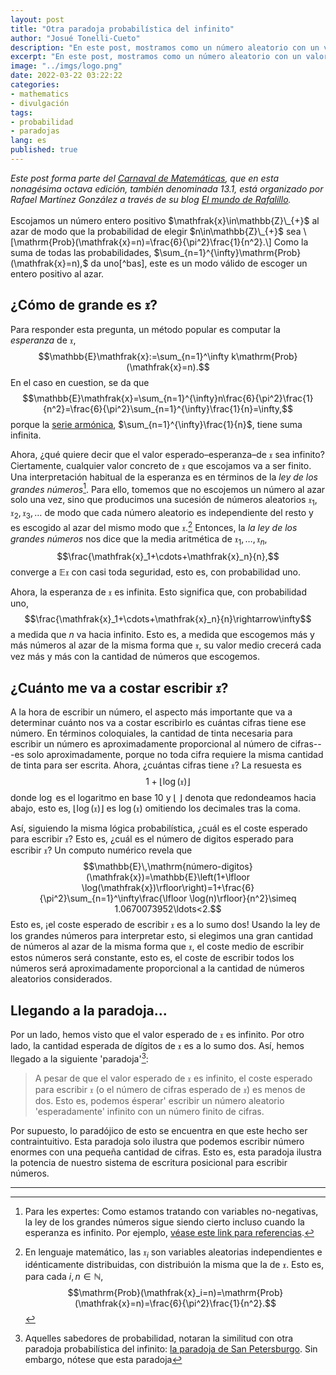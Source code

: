 ```yaml
---
layout: post
title: "Otra paradoja probabilística del infinito"
author: "Josué Tonelli-Cueto"
description: "En este post, mostramos como un número aleatorio con un valor esperado infinito tiene una cantidad esperada de cifras finita."
excerpt: "En este post, mostramos como un número aleatorio con un valor esperado infinito tiene una cantidad esperada de cifras finita."
image: "../imgs/logo.png"
date: 2022-03-22 03:22:22
categories:
- mathematics
- divulgación
tags:
- probabilidad
- paradojas
lang: es
published: true
---
```


<div class="jumbotron abstract" style="font-style: italic;">
Este post forma parte del <a href="https://carnavaldematematicas.wordpress.com/">Carnaval de Matemáticas</a>, que en esta nonagésima octava edición, también denominada 13.1, está organizado por Rafael Martínez González a través de su blog <a href="https://elmundoderafalillo.blogspot.com/">El mundo de Rafalillo</a>.
</div>
<br/>
Escojamos un número entero positivo $\mathfrak{x}\in\mathbb{Z}\_{+}$
 al azar de modo que la probabilidad de elegir $n\in\mathbb{Z}\_{+}$ sea
\[\mathrm{Prob}(\mathfrak{x}=n)=\frac{6}{\pi^2}\frac{1}{n^2}.\]
Como la suma de todas las probabilidades, $\sum_{n=1}^{\infty}\mathrm{Prob}(\mathfrak{x}=n),$ da uno[^bas], este es un modo válido de escoger un entero positivo al azar.

[^bas]: Esto se debe al [llamado *problema de Basilea* resuelto por Euler](https://es.wikipedia.org/wiki/Problema_de_Basilea).

## ¿Cómo de grande es $\mathfrak{x}$?

Para responder esta pregunta, un método popular es computar la *esperanza* de $\mathfrak{x},$
$$\mathbb{E}\mathfrak{x}:=\sum_{n=1}^\infty k\mathrm{Prob}(\mathfrak{x}=n).$$
En el caso en cuestion, se da que
$$\mathbb{E}\mathfrak{x}=\sum_{n=1}^{\infty}n\frac{6}{\pi^2}\frac{1}{n^2}=\frac{6}{\pi^2}\sum_{n=1}^{\infty}\frac{1}{n}=\infty,$$
porque la [serie armónica](https://es.wikipedia.org/wiki/Serie_arm%C3%B3nica_(matem%C3%A1tica)), $\sum_{n=1}^{\infty}\frac{1}{n}$, tiene suma infinita.

Ahora, ¿qué quiere decir que el valor esperado–esperanza–de $\mathfrak{x}$ sea infinito? Ciertamente, cualquier valor concreto de $\mathfrak{x}$ que escojamos va a ser finito. Una interpretación habitual de la esperanza es en términos de la *ley de los grandes números*[^lgn]. Para ello, tomemos que no escojemos un número al azar solo una vez, sino que producimos una sucesión de números aleatorios $\mathfrak{x}_1,\mathfrak{x}_2,\mathfrak{x}_3,\ldots$ de modo que cada número aleatorio es independiente del resto y es escogido al azar del mismo modo que $\mathfrak{x}.$[^lm] Entonces, la *la ley de los grandes números* nos dice que la media aritmética de $\mathfrak{x}_1,\ldots,\mathfrak{x}_n,$
$$\frac{\mathfrak{x}_1+\cdots+\mathfrak{x}_n}{n},$$
converge a $\mathbb{E}\mathfrak{x}$ con casi toda seguridad, esto es, con probabilidad uno.

[^lm]: En lenguaje matemático, las $\mathfrak{x}_i$ son variables aleatorias independientes e idénticamente distribuidas, con distribuión la misma que la de $\mathfrak{x}$. Esto es, para cada $i,n\in\mathbb{N},$
$$\mathrm{Prob}(\mathfrak{x}_i=n)=\mathrm{Prob}(\mathfrak{x}=n)=\frac{6}{\pi^2}\frac{1}{n^2}.$$
[^lgn]: Para les expertes: Como estamos tratando con variables no-negativas, la ley de los grandes números sigue siendo cierto incluso cuando la esperanza es infinito. Por ejemplo, [véase este link para referencias](https://math.stackexchange.com/q/1644218/15330).

Ahora, la esperanza de $\mathfrak{x}$ es infinita. Esto significa que, con probabilidad uno,
$$\frac{\mathfrak{x}_1+\cdots+\mathfrak{x}_n}{n}\rightarrow\infty$$
a medida que $n$ va hacia infinito. Esto es, a medida que escogemos más y más números al azar de la misma forma que $\mathfrak{x}$, su valor medio crecerá cada vez más y más con la cantidad de números que escogemos.

## ¿Cuánto me va a costar escribir $\mathfrak{x}$?

A la hora de escribir un número, el aspecto más importante que va a determinar cuánto nos va a costar escribirlo es cuántas cifras tiene ese número. En términos coloquiales, la cantidad de tinta necesaria para escribir un número es aproximadamente proporcional al número de cifras---es solo aproximadamente, porque no toda cifra requiere la misma cantidad de tinta para ser escrita. Ahora, ¿cuántas cifras tiene $\mathfrak{x}?$ La resuesta es
$$1+\lfloor \log(\mathfrak{x})\rfloor$$
donde $\log$ es el logaritmo en base 10 y $\lfloor~\rfloor$ denota que redondeamos hacia abajo, esto es, $\lfloor \log(\mathfrak{x})\rfloor$ es $\log(\mathfrak{x})$ omitiendo los decimales tras la coma.

Así, siguiendo la misma lógica probabilística, ¿cuál es el coste esperado para escribir $\mathfrak{x}$? Esto es, ¿cuál es el número de digitos esperado para escribir $\mathfrak{x}$? Un computo numérico revela que
$$\mathbb{E}\,\mathrm{número-digitos}(\mathfrak{x})=\mathbb{E}\left(1+\lfloor \log(\mathfrak{x})\rfloor\right)=1+\frac{6}{\pi^2}\sum_{n=1}^\infty\frac{\lfloor \log(n)\rfloor}{n^2}\simeq 1.0670073952\ldots<2.$$
Esto es, ¡el coste esperado de escribir $\mathfrak{x}$ es a lo sumo dos! Usando la ley de los grandes números para interpretar esto, si elegimos una gran cantidad de números al azar de la misma forma que $\mathfrak{x}$, el coste medio de escribir estos números será constante, esto es, el coste de escribir todos los números será aproximadamente proporcional a la cantidad de números aleatorios considerados.

## Llegando a la paradoja...

Por un lado, hemos visto que el valor esperado de $\mathfrak{x}$ es infinito. Por otro lado, la cantidad esperada de dígitos de $\mathfrak{x}$ es a lo sumo dos. Así, hemos llegado a la siguiente 'paradoja'[^petersburgo]:
> A pesar de que el valor esperado de $\mathfrak{x}$ es infinito, el coste esperado para escribir $\mathfrak{x}$ (o el número de cifras esperado de $\mathfrak{x}$) es menos de dos. Esto es, podemos ésperar' escribir un número aleatorio 'esperadamente' infinito con un número finito de cifras.

Por supuesto, lo paradójico de esto se encuentra en que este hecho ser contraintuitivo. Esta paradoja solo ilustra que podemos escribir número enormes con una pequeña cantidad de cifras. Esto es, esta paradoja ilustra la potencia de nuestro sistema de escritura posicional para escribir números.

[^petersburgo]: Aquelles sabedores de probabilidad, notaran la similitud con otra paradoja probabilística del infinito: [la paradoja de San Petersburgo](https://es.wikipedia.org/wiki/Paradoja_de_San_Petersburgo). Sin embargo, nótese que esta paradoja

***
<!-- Para facilitar la tarea de recopilar las entradas participantes, os recomiendo que, una vez que hayáis publicado vuestra aportación, me lo notifiquéis por al menos uno de los siguientes medios:
-Publicando un comentario en esta misma entrada con un enlace a tu aportación.
-A través de Twitter con un tweet que incluya el enlace a tu entrada y el hashtag #CarnaMat13_1, y que haga mención a mi cuenta (@Rafalillo86) y a la del Carnaval de Matemáticas (@CarnaMat).-->
